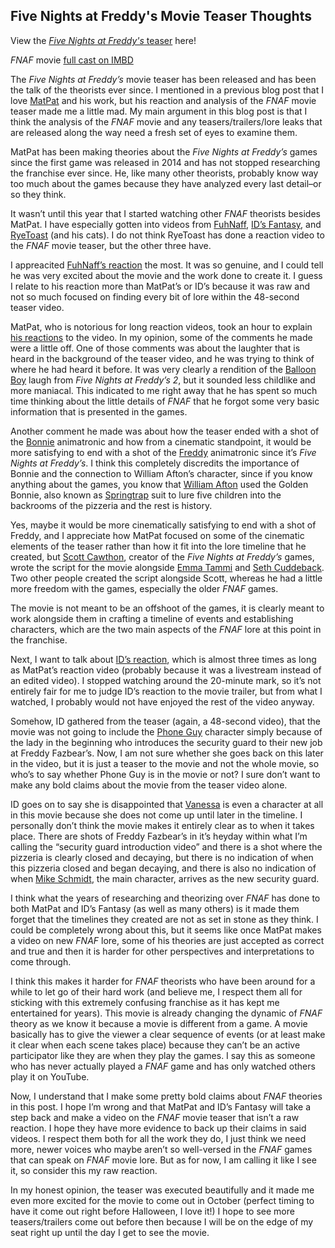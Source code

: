 ## Five Nights at Freddy's Movie Teaser Thoughts

View the [_Five Nights at Freddy's_ teaser](https://www.youtube.com/watch?v=f-zqS2CiZqw) here!

_FNAF_ movie [full cast on IMBD](https://www.imdb.com/title/tt4589218/)

The _Five Nights at Freddy’s_ movie teaser has been released and has been the talk of the theorists ever since. I mentioned in a previous blog post that I love [MatPat](https://www.youtube.com/@GameTheory) and his work, but his reaction and analysis of the _FNAF_ movie teaser made me a little mad. My main argument in this blog post is that I think the analysis of the _FNAF_ movie and any teasers/trailers/lore leaks that are released along the way need a fresh set of eyes to examine them.

MatPat has been making theories about the _Five Nights at Freddy’s_ games since the first game was released in 2014 and has not stopped researching the franchise ever since. He, like many other theorists, probably know way too much about the games because they have analyzed every last detail–or so they think.

It wasn’t until this year that I started watching other _FNAF_ theorists besides MatPat. I have especially gotten into videos from [FuhNaff](https://www.youtube.com/@FuhNaff), [ID’s Fantasy](https://www.youtube.com/@IDsFantasy), and [RyeToast](https://www.youtube.com/@RyeToast) (and his cats). I do not think RyeToast has done a reaction video to the _FNAF_ movie teaser, but the other three have.

I appreacited [FuhNaff’s reaction](https://www.youtube.com/watch?v=FFX331zFZEg) the most. It was so genuine, and I could tell he was very excited about the movie and the work done to create it. I guess I relate to his reaction more than MatPat’s or ID’s because it was raw and not so much focused on finding every bit of lore within the 48-second teaser video.

MatPat, who is notorious for long reaction videos, took an hour to explain [his reactions](https://www.youtube.com/watch?v=1f42c4nNzs4&t=10s) to the video. In my opinion, some of the comments he made were a little off. One of those comments was about the laughter that is heard in the background of the teaser video, and he was trying to think of where he had heard it before. It was very clearly a rendition of the [Balloon Boy](https://freddy-fazbears-pizza.fandom.com/wiki/Balloon_Boy) laugh from _Five Nights at Freddy’s 2_, but it sounded less childlike and more maniacal. This indicated to me right away that he has spent so much time thinking about the little details of _FNAF_ that he forgot some very basic information that is presented in the games.

Another comment he made was about how the teaser ended with a shot of the [Bonnie](https://freddy-fazbears-pizza.fandom.com/wiki/Bonnie?so=search) animatronic and how from a cinematic standpoint, it would be more satisfying to end with a shot of the [Freddy](https://freddy-fazbears-pizza.fandom.com/wiki/Freddy_Fazbear?so=search) animatronic since it’s _Five Nights at Freddy’s_. I think this completely discredits the importance of Bonnie and the connection to William Afton’s character, since if you know anything about the games, you know that [William Afton](https://freddy-fazbears-pizza.fandom.com/wiki/William_Afton?so=search) used the Golden Bonnie, also known as [Springtrap](https://freddy-fazbears-pizza.fandom.com/wiki/Springtrap_(Fazbear_Frights)) suit to lure five children into the backrooms of the pizzeria and the rest is history.

Yes, maybe it would be more cinematically satisfying to end with a shot of Freddy, and I appreciate how MatPat focused on some of the cinematic elements of the teaser rather than how it fit into the lore timeline that he created, but [Scott Cawthon](https://freddy-fazbears-pizza.fandom.com/wiki/Scott_Cawthon?so=search), creator of the _Five Nights at Freddy’s_ games, wrote the script for the movie alongside [Emma Tammi](https://www.imdb.com/name/nm0849747/) and [Seth Cuddeback](https://www.imdb.com/name/nm2417104/?ref_=nv_sr_srsg_0_tt_0_nm_2_q_seth%2520cuddeback). Two other people created the script alongside Scott, whereas he had a little more freedom with the games, especially the older _FNAF_ games.

The movie is not meant to be an offshoot of the games, it is clearly meant to work alongside them in crafting a timeline of events and establishing characters, which are the two main aspects of the _FNAF_ lore at this point in the franchise.

Next, I want to talk about [ID’s reaction](https://www.youtube.com/watch?v=QeRP7uZLhOM), which is almost three times as long as MatPat’s reaction video (probably because it was a livestream instead of an edited video). I stopped watching around the 20-minute mark, so it’s not entirely fair for me to judge ID’s reaction to the movie trailer, but from what I watched, I probably would not have enjoyed the rest of the video anyway.

Somehow, ID gathered from the teaser (again, a 48-second video), that the movie was not going to include the [Phone Guy](https://freddy-fazbears-pizza.fandom.com/wiki/Phone_Guy) character simply because of the lady in the beginning who introduces the security guard to their new job at Freddy Fazbear’s. Now, I am not sure whether she goes back on this later in the video, but it is just a teaser to the movie and not the whole movie, so who’s to say whether Phone Guy is in the movie or not? I sure don’t want to make any bold claims about the movie from the teaser video alone.

ID goes on to say she is disappointed that [Vanessa](https://freddy-fazbears-pizza.fandom.com/wiki/Vanessa) is even a character at all in this movie because she does not come up until later in the timeline. I personally don’t think the movie makes it entirely clear as to when it takes place. There are shots of Freddy Fazbear’s in it’s heyday within what I’m calling the “security guard introduction video” and there is a shot where the pizzeria is clearly closed and decaying, but there is no indication of when this pizzeria closed and began decaying, and there is also no indication of when [Mike Schmidt](https://freddy-fazbears-pizza.fandom.com/wiki/Mike_Schmidt_(Film)?so=search), the main character, arrives as the new security guard.

I think what the years of researching and theorizing over _FNAF_ has done to both MatPat and ID’s Fantasy (as well as many others) is it made them forget that the timelines they created are not as set in stone as they think. I could be completely wrong about this, but it seems like once MatPat makes a video on new _FNAF_ lore, some of his theories are just accepted as correct and true and then it is harder for other perspectives and interpretations to come through.

I think this makes it harder for _FNAF_ theorists who have been around for a while to let go of their hard work (and believe me, I respect them all for sticking with this extremely confusing franchise as it has kept me entertained for years). This movie is already changing the dynamic of _FNAF_ theory as we know it because a movie is different from a game. A movie basically has to give the viewer a clear sequence of events (or at least make it clear when each scene takes place) because they can’t be an active participator like they are when they play the games. I say this as someone who has never actually played a _FNAF_ game and has only watched others play it on YouTube.

Now, I understand that I make some pretty bold claims about _FNAF_ theories in this post. I hope I’m wrong and that MatPat and ID’s Fantasy will take a step back and make a video on the _FNAF_ movie teaser that isn’t a raw reaction. I hope they have more evidence to back up their claims in said videos. I respect them both for all the work they do, I just think we need more, newer voices who maybe aren’t so well-versed in the _FNAF_ games that can speak on _FNAF_ movie lore. But as for now, I am calling it like I see it, so consider this my raw reaction.

In my honest opinion, the teaser was executed beautifully and it made me even more excited for the movie to come out in October (perfect timing to have it come out right before Halloween, I love it!) I hope to see more teasers/trailers come out before then because I will be on the edge of my seat right up until the day I get to see the movie. 
